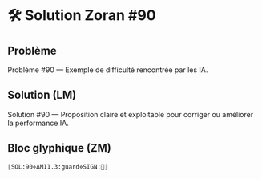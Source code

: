 # 🛠️ Solution Zoran #90

## Problème
Problème #90 — Exemple de difficulté rencontrée par les IA.

## Solution (LM)
Solution #90 — Proposition claire et exploitable pour corriger ou améliorer la performance IA.

## Bloc glyphique (ZM)
```
⟦SOL:90⋄ΔM11.3:guard⋄SIGN:🦋⟧
```
